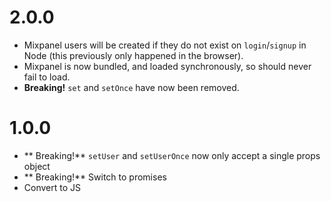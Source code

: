# 2.0.0

* Mixpanel users will be created if they do not exist on `login`/`signup` in Node (this previously only happened in the browser).
* Mixpanel is now bundled, and loaded synchronously, so should never fail to load.
* **Breaking!** `set` and `setOnce` have now been removed.

# 1.0.0

* ** Breaking!** `setUser` and `setUserOnce` now only accept a single props object
* ** Breaking!** Switch to promises
* Convert to JS

